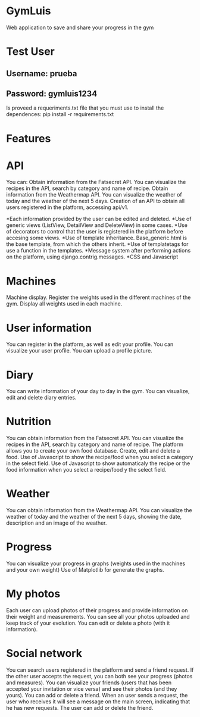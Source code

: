 GymLuis
=======
Web application to save and share your progress in the gym

Test User
=========
Username: prueba
----------------
Password: gymluis1234
---------------------

Is proveed a requeriments.txt file that you must use to install the dependences:
pip install -r requirements.txt

Features
========

API
===
You can:
  Obtain information from the Fatsecret API. You can visualize the recipes in the API, search by category and name of recipe.
  Obtain information from the Weathermap API. You can visualize the weather of today and the weather of the next 5 days.
Creation of an API to obtain all users registered in the platform, accessing api/v1.

*Each information provided by the user can be edited and deleted.
*Use of generic views (ListView, DetailView and DeleteView) in some cases.
*Use of decorators to control that the user is registered in the platform before accesing some views.
*Use of template inheritance. Base_generic.html is the base template, from which the others inherit.
*Use of templatetags for use a function in the templates.
*Message system after performing actions on the platform, using django.contrig.messages.
*CSS and Javascript

Machines
========
Machine display.
Register the weights used in the different machines of the gym.
Display all weights used in each machine.
  
User information
================
You can register in the platform, as well as edit your profile.
You can visualize your user profile.
You can upload a profile picture.

Diary
=====
You can write information of your day to day in the gym.
You can visualize, edit and delete diary entries.

Nutrition
=========
You can obtain information from the Fatsecret API. You can visualize the recipes in the API, search by category and name of recipe.
The platform allows you to create your own food database.
Create, edit and delete a food.
Use of Javascript to show the recipe/food when you select a category in the select field.
Use of Javascript to show automaticaly the recipe or the food information when you select a recipe/food y the select field. 

Weather
=======
You can obtain information from the Weathermap API.
You can visualize the weather of today and the weather of the next 5 days, showing the date, description and an image of the weather.

Progress
========
You can visualize your progress in graphs (weights used in the machines and your own weight)
Use of Matplotlib for generate the graphs.

My photos
=========
Each user can upload photos of their progress and provide information on their weight and measurements.
You can see all your photos uploaded and keep track of your evolution.
You can edit or delete a photo (with it information).

Social network
==============
You can search users registered in the platform and send a friend request. If the other user accepts the request, you can both see your progress (photos and measures).
You can visualize your friends (users that has been accepted your invitation or vice versa) and see their photos (and they yours).
You can add or delete a friend.
When an user sends a request, the user who receives it will see a message on the main screen, indicating that he has new requests. The user can add or delete the friend.




